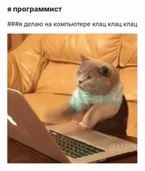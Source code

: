 ### я программист
###я делаю на компьютере клац клац клац

![Alt text](cat.gif) 

<!--
**liubavabarsegian/liubavabarsegian** is a ✨ _special_ ✨ repository because its `README.md` (this file) appears on your GitHub profile.
[![Top Langs](https://github-readme-stats.vercel.app/api/top-langs/?username=liubavabarsegian)](https://github.com/anuraghazra/github-readme-stats)
